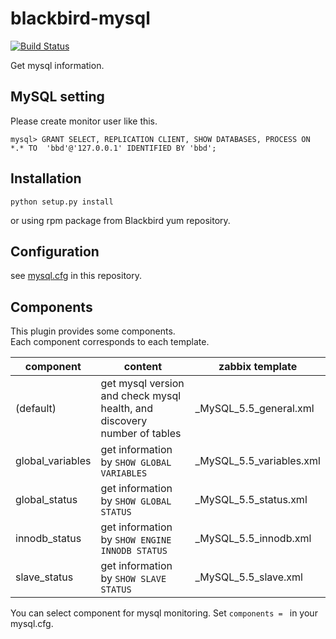 blackbird-mysql
===============

[![Build Status](https://travis-ci.org/Vagrants/blackbird-mysql.png?branch=development)](https://travis-ci.org/Vagrants/blackbird-mysql)

Get mysql information.

MySQL setting
-------------

Please create monitor user like this.

```
mysql> GRANT SELECT, REPLICATION CLIENT, SHOW DATABASES, PROCESS ON *.* TO  'bbd'@'127.0.0.1' IDENTIFIED BY 'bbd';
```

Installation
------------

```
python setup.py install
```

or using rpm package from Blackbird yum repository.

Configuration
-------------

see [mysql.cfg](https://github.com/Vagrants/blackbird-mysql/blob/master/mysql.cfg) in this repository.

Components
----------

This plugin provides some components.  
Each component corresponds to each template.

| component | content | zabbix template |
|-----------|---------|-----------------|
| (default) | get mysql version and check mysql health, and discovery number of tables| _MySQL_5.5_general.xml |
| global_variables | get information by `SHOW GLOBAL VARIABLES`| _MySQL_5.5_variables.xml |
| global_status | get information by `SHOW GLOBAL STATUS` | _MySQL_5.5_status.xml |
| innodb_status | get information by `SHOW ENGINE INNODB STATUS` | _MySQL_5.5_innodb.xml |
| slave_status | get information by `SHOW SLAVE STATUS` | _MySQL_5.5_slave.xml |

You can select component for mysql monitoring. Set `components = ` in your mysql.cfg.  
